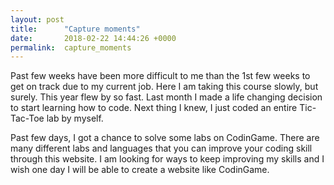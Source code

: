 ```yaml
---
layout: post
title:      "Capture moments"
date:       2018-02-22 14:44:26 +0000
permalink:  capture_moments
---
```



Past few weeks have been more difficult to me than the 1st few weeks to get on track due to my current job. Here I am taking this course slowly, but surely. This year flew by so fast. Last month I made a life changing decision to start learning how to code. Next thing I knew, I just coded an entire Tic-Tac-Toe lab by myself. 

Past few days, I got a chance to solve some labs on CodinGame. There are many different labs and languages that you can improve your coding skill through this website. I am looking for ways to keep improving my skills and I wish one day I will be able to create a website like CodinGame. 




